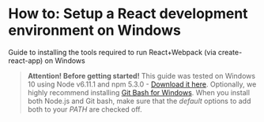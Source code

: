 # How to: Setup a React development environment on Windows

Guide to installing the tools required to run React+Webpack (via create-react-app) on Windows

> **Attention! Before getting started!** This guide was tested on Windows 10 using Node v6.11.1 and npm 5.3.0 - [Download it here](https://nodejs.org/en/download/). Optionally, we highly recommend installing [Git Bash for Windows](https://git-scm.com/download/win). When you install both Node.js and Git bash, make sure that the _default_ options to add both to your *PATH* are checked off.

